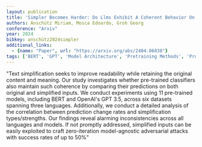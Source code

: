 ```yaml
---
layout: publication
title: 'Simpler Becomes Harder: Do Llms Exhibit A Coherent Behavior On Simplified Corpora?'
authors: Anschütz Miriam, Mosca Edoardo, Groh Georg
conference: "Arxiv"
year: 2024
bibkey: anschütz2024simpler
additional_links:
  - {name: "Paper", url: "https://arxiv.org/abs/2404.06838"}
tags: ['BERT', 'GPT', 'Model Architecture', 'Pretraining Methods', 'Prompting', 'Security']
---
```

"Text simplification seeks to improve readability while retaining the original content and meaning. Our study investigates whether pre-trained classifiers also maintain such coherence by comparing their predictions on both original and simplified inputs. We conduct experiments using 11 pre-trained models, including BERT and OpenAI's GPT 3.5, across six datasets spanning three languages. Additionally, we conduct a detailed analysis of the correlation between prediction change rates and simplification types/strengths. Our findings reveal alarming inconsistencies across all languages and models. If not promptly addressed, simplified inputs can be easily exploited to craft zero-iteration model-agnostic adversarial attacks with success rates of up to 50&#37;"
